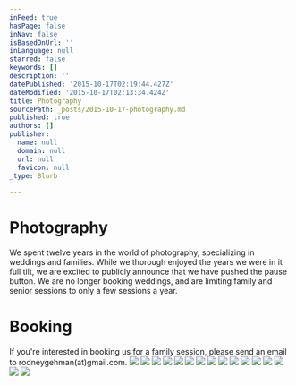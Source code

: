 ```yaml
---
inFeed: true
hasPage: false
inNav: false
isBasedOnUrl: ''
inLanguage: null
starred: false
keywords: []
description: ''
datePublished: '2015-10-17T02:19:44.427Z'
dateModified: '2015-10-17T02:13:34.424Z'
title: Photography
sourcePath: _posts/2015-10-17-photography.md
published: true
authors: []
publisher:
  name: null
  domain: null
  url: null
  favicon: null
_type: Blurb

---
```

# Photography

We spent twelve years in the world of photography, specializing in weddings and families. While we thorough enjoyed the years we were in it full tilt, we are excited to publicly announce that we have pushed the pause button.  We are no longer booking weddings, and are limiting family and senior sessions to only a few sessions a year. 

# Booking

If you're interested in booking us for a family session, please send an email to rodneygehman(at)gmail.com. ![](https://the-grid-user-content.s3-us-west-2.amazonaws.com/f95ab8dd-db5e-4be3-93eb-5908b41b2207.jpg)
![](https://the-grid-user-content.s3-us-west-2.amazonaws.com/47fe5c3e-81a9-4585-9af2-7fa1debe172c.jpg)
![](https://the-grid-user-content.s3-us-west-2.amazonaws.com/49705460-d2c9-49d9-93c6-eba32a8c63a8.jpg)
![](https://the-grid-user-content.s3-us-west-2.amazonaws.com/4b7e6634-36ab-49b0-a27c-f8739150fbd9.jpg)
![](https://the-grid-user-content.s3-us-west-2.amazonaws.com/a11fe517-15ad-4f4b-a12d-b70b848adfe2.jpg)
![](https://the-grid-user-content.s3-us-west-2.amazonaws.com/8989ae14-bba0-4f66-9e76-cdb83028e799.jpg)
![](https://the-grid-user-content.s3-us-west-2.amazonaws.com/280c3f96-acf2-4cd2-830b-4a2d781603d4.jpg)
![](https://the-grid-user-content.s3-us-west-2.amazonaws.com/ee937f3c-5d22-432d-aa6c-17ea425b7e81.jpg)
![](https://the-grid-user-content.s3-us-west-2.amazonaws.com/4de6d7f7-403a-445b-b5a9-cfa260207c04.jpg)
![](https://the-grid-user-content.s3-us-west-2.amazonaws.com/f2bcd17b-4ec1-42e3-9300-9d2a74409200.jpg)
![](https://the-grid-user-content.s3-us-west-2.amazonaws.com/55f3b001-e6b9-4440-bb6a-f2f9a0e01433.jpg)
![](https://the-grid-user-content.s3-us-west-2.amazonaws.com/d8d7a8b7-e581-41ca-98a6-542f40515428.jpg)
![](https://the-grid-user-content.s3-us-west-2.amazonaws.com/54e86120-d506-4e3d-8a64-fe23a510bbc4.jpg)
![](https://the-grid-user-content.s3-us-west-2.amazonaws.com/f43f244c-075a-4d2c-82e5-e327413a3e61.jpg)
![](https://the-grid-user-content.s3-us-west-2.amazonaws.com/90b7f88f-da8f-4a7f-b98f-cec5d302fb65.jpg)
![](https://the-grid-user-content.s3-us-west-2.amazonaws.com/94c933b2-a763-4563-8f7e-220e2065cc26.jpg)